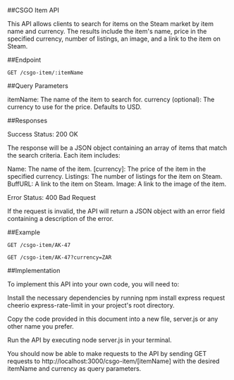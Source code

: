 ##CSGO Item API

This API allows clients to search for items on the Steam market by item name and currency. The results include the item's name, price in the specified currency, number of listings, an image, and a link to the item on Steam.

##Endpoint
```
GET /csgo-item/:itemName
```

##Query Parameters

itemName: The name of the item to search for.
currency (optional): The currency to use for the price. Defaults to USD.

##Responses

Success
Status: 200 OK

The response will be a JSON object containing an array of items that match the search criteria. Each item includes:

Name: The name of the item.
[currency]: The price of the item in the specified currency.
Listings: The number of listings for the item on Steam.
BuffURL: A link to the item on Steam.
Image: A link to the image of the item.

Error
Status: 400 Bad Request

If the request is invalid, the API will return a JSON object with an error field containing a description of the error.

##Example
```
GET /csgo-item/AK-47
```
```
GET /csgo-item/AK-47?currency=ZAR
```

##Implementation

To implement this API into your own code, you will need to:

Install the necessary dependencies by running npm install express request cheerio express-rate-limit in your project's root directory.

Copy the code provided in this document into a new file, server.js or any other name you prefer.

Run the API by executing node server.js in your terminal.

You should now be able to make requests to the API by sending GET requests to http://localhost:3000/csgo-item/[itemName] with the desired itemName and currency as query parameters.
